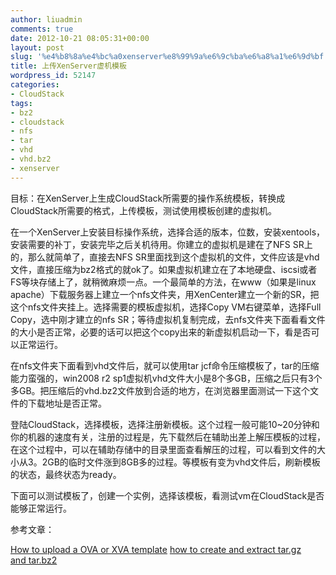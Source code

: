 ```yaml
---
author: liuadmin
comments: true
date: 2012-10-21 08:05:31+00:00
layout: post
slug: '%e4%b8%8a%e4%bc%a0xenserver%e8%99%9a%e6%9c%ba%e6%a8%a1%e6%9d%bf'
title: 上传XenServer虚机模板
wordpress_id: 52147
categories:
- CloudStack
tags:
- bz2
- cloudstack
- nfs
- tar
- vhd
- vhd.bz2
- xenserver
---
```


目标：在XenServer上生成CloudStack所需要的操作系统模板，转换成CloudStack所需要的格式，上传模板，测试使用模板创建的虚拟机。

在一个XenServer上安装目标操作系统，选择合适的版本，位数，安装xentools，安装需要的补丁，安装完毕之后关机待用。你建立的虚拟机是建在了NFS SR上的，那么就简单了，直接去NFS SR里面找到这个虚拟机的文件，文件应该是vhd文件，直接压缩为bz2格式的就ok了。如果虚拟机建立在了本地硬盘、iscsi或者FS等块存储上了，就稍微麻烦一点。一个最简单的方法，在www（如果是linux apache）下载服务器上建立一个nfs文件夹，用XenCenter建立一个新的SR，把这个nfs文件夹挂上。选择需要的模板虚拟机，选择Copy VM右键菜单，选择Full Copy，选中刚才建立的nfs SR；等待虚拟机复制完成，去nfs文件夹下面看看文件的大小是否正常，必要的话可以把这个copy出来的新虚拟机启动一下，看是否可以正常运行。

在nfs文件夹下面看到vhd文件后，就可以使用tar jcf命令压缩模板了，tar的压缩能力蛮强的，win2008 r2 sp1虚拟机vhd文件大小是8个多GB，压缩之后只有3个多GB。把压缩后的vhd.bz2文件放到合适的地方，在浏览器里面测试一下这个文件的下载地址是否正常。

登陆CloudStack，选择模板，选择注册新模板。这个过程一般可能10~20分钟和你的机器的速度有关，注册的过程是，先下载然后在辅助出差上解压模板的过程，在这个过程中，可以在辅助存储中的目录里面查看解压的过程，可以看到文件的大小从3。2GB的临时文件涨到8GB多的过程。等模板有变为vhd文件后，刷新模板的状态，最终状态为ready。

下面可以测试模板了，创建一个实例，选择该模板，看测试vm在CloudStack是否能够正常运行。

参考文章：

[How to upload a OVA or XVA template](http://docs.cloudstack.org/Knowledge_Base/How_to_upload_a_OVA_or_XVA_template)
[how to create and extract tar.gz and tar.bz2](http://linux.dsplabs.com.au/tar-how-to-create-and-extract-tar-gz-and-bz2-compressed-archives-under-linux-p39/)
